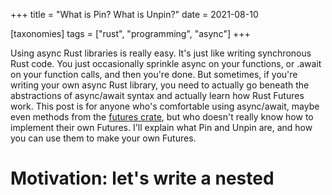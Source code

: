 +++
title = "What is Pin? What is Unpin?"
date = 2021-08-10

[taxonomies]
tags = ["rust", "programming", "async"]
+++

Using async Rust libraries is really easy. It's just like writing synchronous Rust code. You just occasionally sprinkle async on your functions, or .await on your function calls, and then you're done. But sometimes, if you're writing your own async Rust library, you need to actually go beneath the abstractions of async/await syntax and actually learn how Rust Futures work. This post is for anyone who's comfortable using async/await, maybe even methods from the [futures crate](https://docs.rs/futures), but who doesn't really know how to implement their own Futures. I'll explain what Pin and Unpin are, and how you can use them to make your own Futures.

# Motivation: let's write a nested

<!-- more -->